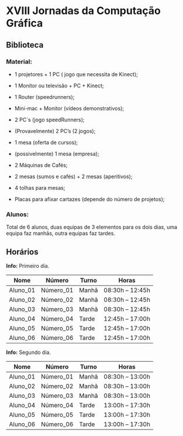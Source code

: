 # **XVIII Jornadas da Computação Gráfica**

## **Biblioteca**

### **Material:**

  - 1 projetores + 1 PC ( jogo que necessita de Kinect);

  - 1 Monitor ou televisão + PC + Kinect;

  - 1 Router (speedrunners);

  - Mini-mac + Monitor (vídeos demonstrativos);

  - 2 PC´s (jogo speedRunners);

  - (Provavelmente) 2 PC’s (2 jogos);

  - 1 mesa (oferta de cursos);

  - (possivelmente) 1 mesa (empresa);

  - 2 Máquinas de Cafés;

  - 2 mesas (sumos e cafés) + 2 mesas (aperitivos);

  - 4 tolhas para mesas;

  - Placas para afixar cartazes (depende do número de projetos);

### **Alunos:**

Total de 6 alunos, duas equipas de 3 elementos para os dois dias, uma
equipa faz manhãs, outra equipas faz tardes.

## **Horários**

**Info:** Primeiro dia.

| Nome      | Número     | Turno | Horas           |
| --------- | ---------- | ----- | --------------- |
| Aluno\_01 | Número\_01 | Manhã | 08:30h – 12:45h |
| Aluno\_02 | Número\_02 | Manhã | 08:30h – 12:45h |
| Aluno\_03 | Número\_03 | Manhã | 08:30h – 12:45h |
| Aluno\_04 | Número\_04 | Tarde | 12:45h – 17:00h |
| Aluno\_05 | Número\_05 | Tarde | 12:45h – 17:00h |
| Aluno\_06 | Número\_06 | Tarde | 12:45h – 17:00h |

**Info:** Segundo dia.

| Nome      | Número     | Turno | Horas           |
| --------- | ---------- | ----- | --------------- |
| Aluno\_01 | Número\_01 | Manhã | 08:30h – 13:00h |
| Aluno\_02 | Número\_02 | Manhã | 08:30h – 13:00h |
| Aluno\_03 | Número\_03 | Manhã | 08:30h – 13:00h |
| Aluno\_04 | Número\_04 | Tarde | 13:00h – 17:30h |
| Aluno\_05 | Número\_05 | Tarde | 13:00h – 17:30h |
| Aluno\_06 | Número\_06 | Tarde | 13:00h – 17:30h |
